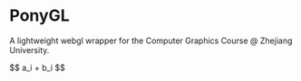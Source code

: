 # PonyGL
A lightweight webgl wrapper for the Computer Graphics Course @ Zhejiang University.


<script type="text/javascript"
   src="http://cdn.mathjax.org/mathjax/latest/MathJax.js?config=TeX-AMS-MML_HTMLorMML">
</script>

<div>
$$ a_i + b_i $$
</div>
